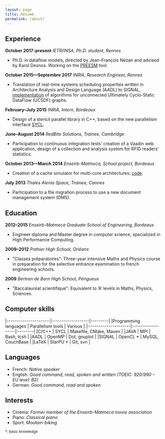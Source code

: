 ```yaml
---
layout: page
title: Résumé
permalink: /about/
---
```



## Experience

**October 2017-present** *IETR/INSA, Ph.D. student, Rennes*

- Ph.D. in dataflow models, directed by Jean-François Nézan and advised by Karol Desnos.
Working on the [PREESM](http://preesm.sourceforge.net/website/) tool.

**October 2015—Septembre 2017** *INRIA, Research Engineer, Rennes*

- Translation of real-time systems scheduling properties written in Architecture Analysis and Design Language (AADL)
to SIGNAL, [implementation](http://polychrony.inria.fr/ADFG/) of algorithms for unconnected Ultimately Cyclo-Static DataFlow (UCSDF) graphs.

**February–July 2015** *INRIA, Intern, Bordeaux*

- Design of a stencil parallel library in C++, based on the new parallelism interface [SYCL](https://github.com/triSYCL/triSYCL).

**June–August 2014** *RedBite Solutions, Trainee, Cambridge*

- Participation to continuous integration tests’ creation of a Vaadin web application, design of a collection and
analysis system for RFID readers’ statistics.

**October 2013—March 2014** *Enseirb-Matmeca, School project, Bordeaux*

- Creation of a cache simulator for multi-core architectures: [code](https://github.com/gpichon/caches-pfa).

**July 2013** *Thales Alenia Space, Trainee, Cannes*

- Participation to a file migration process to use a new document management system (DMS).

## Education

**2012–2015** *Enseirb-Matmeca Graduate School of Engineering, Bordeaux*

- Engineer diploma and Master degree in computer science, specialized in High Performance Computing.

**2009–2012** *Pothier High School, Orléans*

- "Classes préparatoires": Three-year intensive Maths and Physics course in preparation for the selective entrance examination 
to french engineering schools.

**2009** *Bertran de Born High School, Périgueux*

- "Baccalauréat scientifique": Equivalent to ’A’ levels in Maths, Physics, Sciences.


## Computer skills

|----------------------|-------------------|---------|
|Programming languages | Parallelism tools | Various |
|:---------------------|:------------------|:--------|
|C/C++                 | SYCL              | Makefile, CMake, Maven |
|JAVA                  | MPI               | Bash, tcsh             |
|AADL                  | OpenMP            | Dot, gnuplot           |
|SIGNAL                | OpenCL \*         | MySQL, CouchBase       |
|LaTeX                 | StarPU \*         | Git, svn               |


## Languages

- French: *Native speaker*
- English: *Good command, read, spoken and written (TOEIC: 920/990 – EU level: B2)*
- German: *Good command, read and spoken*

## Interests

- Cinema: *Former member of the Enseirb-Matmeca movie association*
- Piano: *Classical piano*
- Sport: *Moutain-biking*

<sub>
*: basic knowledge
